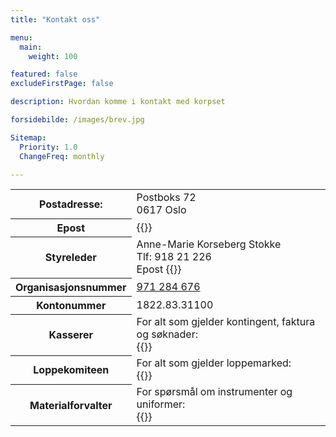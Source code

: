 ```yaml
---
title: "Kontakt oss"

menu:
  main:
    weight: 100

featured: false
excludeFirstPage: false

description: Hvordan komme i kontakt med korpset

forsidebilde: /images/brev.jpg

Sitemap:
  Priority: 1.0
  ChangeFreq: monthly

---
```


<table>
<tr><th>Postadresse:</th>
<td>Postboks 72<br>
0617 Oslo</td>
</tr>

<tr><th>Epost</th>
<td>{{<email styret>}}</td>
</tr>

<tr><th>Styreleder</th>
<td>Anne-Marie Korseberg Stokke<br>
Tlf: 918 21 226<br>
Epost {{<email leder>}}</td>
</tr>

<tr><th>Organisasjonsnummer</th>
<td><a href="https://w2.brreg.no/enhet/sok/detalj.jsp?orgnr=971284676">971 284 676</a></td>
</tr>

<tr><th>Kontonummer</th>
<td>1822.83.31100</td>
</tr>

<tr><th>Kasserer</th>
<td>
For alt som gjelder kontingent, faktura og søknader: <br>{{<email kasserer>}}
</td>

<tr><th>Loppekomiteen</th>
<td>For alt som gjelder loppemarked: <br>{{<email loppemarked>}}
</td>

<tr><th>Materialforvalter</th>
<td>
For spørsmål om instrumenter og uniformer: <br>{{<email instrument>}}
</td>


</table>
